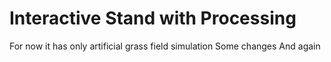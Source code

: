 Interactive Stand with Processing
=================================
For now it has only artificial grass field simulation
Some changes 
And again
